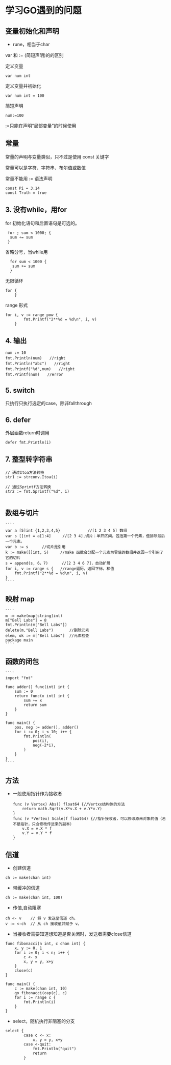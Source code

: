  # 学习GO遇到的问题

## 变量初始化和声明
- rune，相当于char

var 和 := (简短声明)的的区别


定义变量

````var num int````

定义变量并初始化

````var num int = 100````

简短声明

````num:=100````

:=只能在声明“局部变量”的时候使用


##  常量

常量的声明与变量类似，只不过是使用 const 关键字

常量可以是字符、字符串、布尔值或数值

常量不能用 := 语法声明

````
const Pi = 3.14
const Truth = true
````

## 3. 没有while，用for
for 初始化语句和后置语句是可选的。

````
 for ; sum < 1000; {
  sum += sum
 }
````
 省略分号，当while用
 
````
  for sum < 1000 {
   sum += sum
  }
````

无限循环

````
for {
	}
````

range 形式

````
for i, v := range pow {
		fmt.Printf("2**%d = %d\n", i, v)
	}
````

## 4. 输出

````
num := 10
fmt.Println(num)　　//right
fmt.Println("abc")　　//right
fmt.Printf("%d",num)　　//right
fmt.Printf(num)　　//error
````

## 5. switch

只执行只执行选定的case，除非fallthrough

## 6. defer

外层函数return时调用

````defer fmt.Println(i)````

## 7. 整型转字符串

````
// 通过Itoa方法转换
str1 := strconv.Itoa(i)

// 通过Sprintf方法转换
str2 := fmt.Sprintf("%d", i)
 
````

## 数组与切片

	````
	var a [5]int {1,2,3,4,5}            //[1 2 3 4 5] 数组
	var s []int = a[1:4]     //[2 3 4],切片：半开区间，包括第一个元素，但排除最后一个元素。
	var b := s		//切片是引用
	k := make([]int, 5)     //make 函数会分配一个元素为零值的数组并返回一个引用了它的切片	
	s = append(s, 6，7)  	//[2 3 4 6 7]，自动扩展
	for i, v := range s { 	//range遍历，返回下标，和值
		fmt.Printf("2**%d = %d\n", i, v)
	}
	````
## 映射 map
	````
	m := make(map[string]int)
	m["Bell Labs"] = 8
	fmt.Println(m["Bell Labs"])
	delete(m,"Bell Labs")		//删除元素
	elem, ok := m["Bell Labs"]	//元素检查
	package main
	````
## 函数的闭包
	````
	import "fmt"

	func adder() func(int) int {
		sum := 0
		return func(x int) int {
			sum += x
			return sum
		}
	}

	func main() {
		pos, neg := adder(), adder()
		for i := 0; i < 10; i++ {
			fmt.Println(
				pos(i),
				neg(-2*i),
			)
		}
	}
	````	

## 方法
- 一般使用指针作为接收者
	````
	func (v Vertex) Abs() float64 {//Vertxx结构体的方法
		return math.Sqrt(v.X*v.X + v.Y*v.Y)
	}
	func (v *Vertex) Scale(f float64) {//指针接收者，可以修改原来对象的值（若不是指针，只会修改传进来的副本）
		v.X = v.X * f
		v.Y = v.Y * f
	}
	````
## 信道

- 创建信道

````
ch := make(chan int)

````

- 带缓冲的信道
````
ch := make(chan int, 100)

````

- 传值,自动阻塞


````
ch <- v    // 将 v 发送至信道 ch。
v := <-ch  // 从 ch 接收值并赋予 v。

````

- 当接收者需要知道想知道是否关闭时，发送者需要close信道
````
func fibonacci(n int, c chan int) {
	x, y := 0, 1
	for i := 0; i < n; i++ {
		c <- x
		x, y = y, x+y
	}
	close(c)
}

func main() {
	c := make(chan int, 10)
	go fibonacci(cap(c), c)
	for i := range c {
		fmt.Println(i)
	}
}

````

- select，随机执行非阻塞的分支
````
select {
		case c <- x:
			x, y = y, x+y
		case <-quit:
			fmt.Println("quit")
			return
		}

````

